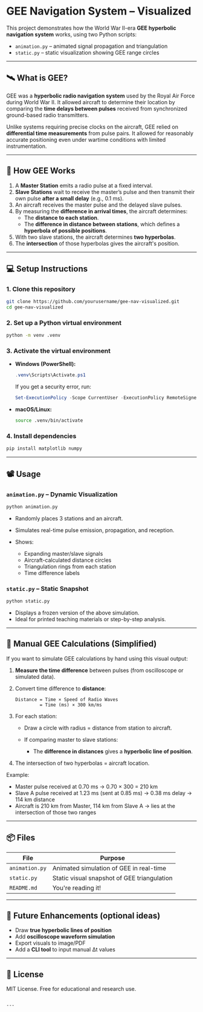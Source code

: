 # GEE Navigation System – Visualized

This project demonstrates how the World War II-era **GEE hyperbolic navigation system** works, using two Python scripts:
- `animation.py` – animated signal propagation and triangulation
- `static.py` – static visualization showing GEE range circles

---

## 🛰 What is GEE?

GEE was a **hyperbolic radio navigation system** used by the Royal Air Force during World War II. It allowed aircraft to determine their location by comparing the **time delays between pulses** received from synchronized ground-based radio transmitters.

Unlike systems requiring precise clocks on the aircraft, GEE relied on **differential time measurements** from pulse pairs. It allowed for reasonably accurate positioning even under wartime conditions with limited instrumentation.

---

## 🧠 How GEE Works

1. A **Master Station** emits a radio pulse at a fixed interval.
2. **Slave Stations** wait to receive the master’s pulse and then transmit their own pulse **after a small delay** (e.g., 0.1 ms).
3. An aircraft receives the master pulse and the delayed slave pulses.
4. By measuring the **difference in arrival times**, the aircraft determines:
   - The **distance to each station**.
   - The **difference in distance between stations**, which defines a **hyperbola of possible positions**.
5. With two slave stations, the aircraft determines **two hyperbolas**.
6. The **intersection** of those hyperbolas gives the aircraft's position.

---

## 💻 Setup Instructions

### 1. Clone this repository

```bash
git clone https://github.com/yourusername/gee-nav-visualized.git
cd gee-nav-visualized
````

### 2. Set up a Python virtual environment

```bash
python -m venv .venv
```

### 3. Activate the virtual environment

* **Windows (PowerShell):**

  ```powershell
  .venv\Scripts\Activate.ps1
  ```

  If you get a security error, run:

  ```powershell
  Set-ExecutionPolicy -Scope CurrentUser -ExecutionPolicy RemoteSigned
  ```

* **macOS/Linux:**

  ```bash
  source .venv/bin/activate
  ```

### 4. Install dependencies

```bash
pip install matplotlib numpy
```

---

## 📽 Usage

### `animation.py` – Dynamic Visualization

```bash
python animation.py
```

* Randomly places 3 stations and an aircraft.
* Simulates real-time pulse emission, propagation, and reception.
* Shows:

  * Expanding master/slave signals
  * Aircraft-calculated distance circles
  * Triangulation rings from each station
  * Time difference labels

### `static.py` – Static Snapshot

```bash
python static.py
```

* Displays a frozen version of the above simulation.
* Ideal for printed teaching materials or step-by-step analysis.

---

## 🧮 Manual GEE Calculations (Simplified)

If you want to simulate GEE calculations by hand using this visual output:

1. **Measure the time difference** between pulses (from oscilloscope or simulated data).
2. Convert time difference to **distance**:

   ```
   Distance = Time × Speed of Radio Waves
            = Time (ms) × 300 km/ms
   ```
3. For each station:

   * Draw a circle with radius = distance from station to aircraft.
   * If comparing master to slave stations:

     * The **difference in distances** gives a **hyperbolic line of position**.
4. The intersection of two hyperbolas = aircraft location.

Example:

* Master pulse received at 0.70 ms → 0.70 × 300 = 210 km
* Slave A pulse received at 1.23 ms (sent at 0.85 ms) → 0.38 ms delay → 114 km distance
* Aircraft is 210 km from Master, 114 km from Slave A → lies at the intersection of those two ranges

---

## 📦 Files

| File           | Purpose                                     |
| -------------- | ------------------------------------------- |
| `animation.py` | Animated simulation of GEE in real-time     |
| `static.py`    | Static visual snapshot of GEE triangulation |
| `README.md`    | You're reading it!                          |

---

## 🧩 Future Enhancements (optional ideas)

* Draw **true hyperbolic lines of position**
* Add **oscilloscope waveform simulation**
* Export visuals to image/PDF
* Add a **CLI tool** to input manual Δt values

---

## 📜 License

MIT License. Free for educational and research use.

```

---
